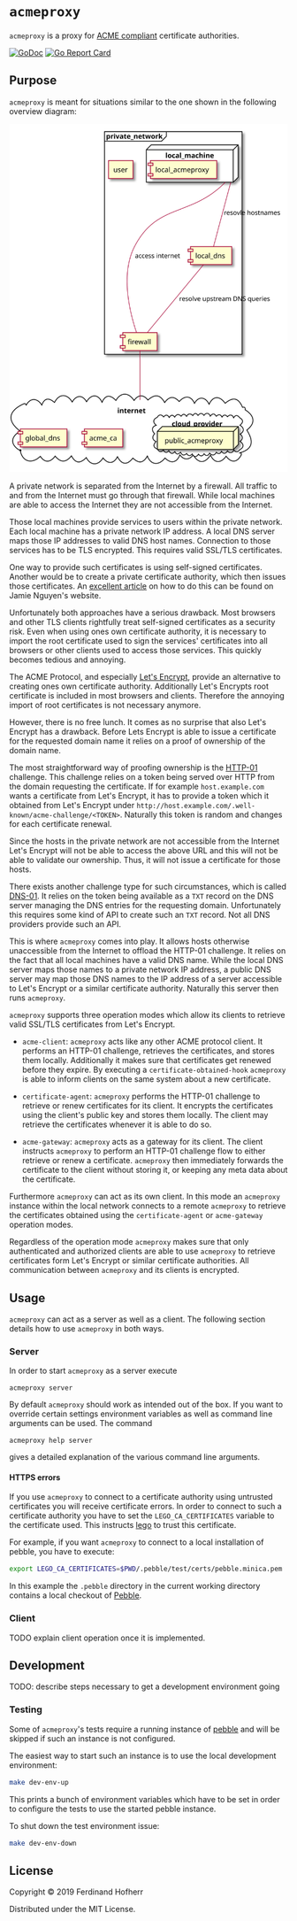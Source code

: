 # `acmeproxy`

`acmeproxy` is a proxy for [ACME
compliant](https://tools.ietf.org/html/rfc8555) certificate authorities.

[![GoDoc](https://godoc.org/github.com/fhofherr/acmeproxy?status.svg)](https://godoc.org/github.com/fhofherr/acmeproxy)
[![Go Report Card](https://goreportcard.com/badge/github.com/fhofherr/acmeproxy)](https://goreportcard.com/report/github.com/fhofherr/acmeproxy)

## Purpose

`acmeproxy` is meant for situations similar to the one shown in the following
overview diagram:

![Overview](doc/img/overview.svg)

A private network is separated from the Internet by a firewall. All
traffic to and from the Internet must go through that firewall. While
local machines are able to access the Internet they are not accessible
from the Internet.

Those local machines provide services to users within the private
network. Each local machine has a private network IP address. A local
DNS server maps those IP addresses to valid DNS host names. Connection
to those services has to be TLS encrypted. This requires valid SSL/TLS
certificates.

One way to provide such certificates is using self-signed certificates.
Another would be to create a private certificate authority, which then
issues those certificates. An [excellent
article](https://jamielinux.com/docs/openssl-certificate-authority/index.html)
on how to do this can be found on Jamie Nguyen's website.

Unfortunately both approaches have a serious drawback. Most browsers and
other TLS clients rightfully treat self-signed certificates as
a security risk. Even when using ones own certificate authority, it is
necessary to import the root certificate used to sign the services'
certificates into all browsers or other clients used to access those
services. This quickly becomes tedious and annoying.

The ACME Protocol, and especially [Let's
Encrypt](https://letsencrypt.org/), provide an alternative to creating
ones own certificate authority. Additionally Let's Encrypts root
certificate is included in most browsers and clients. Therefore the
annoying import of root certificates is not necessary anymore.

However, there is no free lunch. It comes as no surprise that also Let's
Encrypt has a drawback. Before Lets Encrypt is able to issue
a certificate for the requested domain name it relies on a proof of
ownership of the domain name.

The most straightforward way of proofing ownership is the
[HTTP-01](https://letsencrypt.org/docs/challenge-types/) challenge. This
challenge relies on a token being served over HTTP from the domain
requesting the certificate. If for example `host.example.com` wants
a certificate from Let's Encrypt, it has to provide a token which it
obtained from Let's Encrypt under
`http://host.example.com/.well-known/acme-challenge/<TOKEN>`. Naturally
this token is random and changes for each certificate renewal.

Since the hosts in the private network are not accessible from the
Internet Let's Encrypt will not be able to access the above URL and this
will not be able to validate our ownership. Thus, it will not issue
a certificate for those hosts.

There exists another challenge type for such circumstances, which is
called [DNS-01](https://letsencrypt.org/docs/challenge-types/). It
relies on the token being available as a `TXT` record on the DNS server
managing the DNS entries for the requesting domain. Unfortunately this
requires some kind of API to create such an `TXT` record. Not all DNS
providers provide such an API.

This is where `acmeproxy` comes into play. It allows hosts otherwise
unaccessible from the Internet to offload the HTTP-01 challenge. It
relies on the fact that all local machines have a valid DNS name. While
the local DNS server maps those names to a private network IP address,
a public DNS server may map those DNS names to the IP address of
a server accessible to Let's Encrypt or a similar certificate authority.
Naturally this server then runs `acmeproxy`.

`acmeproxy` supports three operation modes which allow its clients to
retrieve valid SSL/TLS certificates from Let's Encrypt.

* `acme-client`: `acmeproxy` acts like any other ACME protocol client.
  It performs an HTTP-01 challenge, retrieves the certificates, and
  stores them locally. Additionally it makes sure that certificates get
  renewed before they expire. By executing
  a `certificate-obtained-hook` `acmeproxy` is able to inform clients
  on the same system about a new certificate.

* `certificate-agent`: `acmeproxy` performs the HTTP-01 challenge to
  retrieve or renew certificates for its client. It encrypts the
  certificates using the client's public key and stores them locally.
  The client may retrieve the certificates whenever it is able to do so.

* `acme-gateway`: `acmeproxy` acts as a gateway for its client. The
  client instructs `acmeproxy` to perform an HTTP-01 challenge flow to
  either retrieve or renew a certificate. `acmeproxy` then immediately
  forwards the certificate to the client without storing it, or keeping
  any meta data about the certificate.

Furthermore `acmeproxy` can act as its own client. In this mode an
`acmeproxy` instance within the local network connects to a remote
`acmeproxy` to retrieve the certificates obtained using the
`certificate-agent` or `acme-gateway` operation modes.

Regardless of the operation mode `acmeproxy` makes sure that only
authenticated and authorized clients are able to use `acmeproxy` to
retrieve certificates form Let's Encrypt or similar certificate
authorities. All communication between `acmeproxy` and its clients is
encrypted.

## Usage

`acmeproxy` can act as a server as well as a client. The following
section details how to use `acmeproxy` in both ways.

### Server

In order to start `acmeproxy` as a server execute

    acmeproxy server

By default `acmeproxy` should work as intended out of the box. If you
want to override certain settings environment variables as well as
command line arguments can be used. The command

    acmeproxy help server

gives a detailed explanation of the various command line arguments.

#### HTTPS errors

If you use `acmeproxy` to connect to a certificate authority
using untrusted certificates you will receive certificate errors. In
order to connect to such a certificate authority you have to set the
`LEGO_CA_CERTIFICATES` variable to the certificate used. This instructs
[lego](https://godoc.org/github.com/go-acme/lego) to trust this
certificate.

For example, if you want `acmeproxy` to connect to a local installation
of pebble, you have to execute:

```sh
export LEGO_CA_CERTIFICATES=$PWD/.pebble/test/certs/pebble.minica.pem
```

In this example the `.pebble` directory in the current working directory
contains a local checkout of [Pebble](https://github.com/letsencrypt/pebble).

### Client

TODO explain client operation once it is implemented.

## Development

TODO: describe steps necessary to get a development environment going

### Testing

Some of `acmeproxy`'s tests require a running instance of
[pebble](https://github.com/letsencrypt/pebble) and will be skipped if
such an instance is not configured.

The easiest way to start such an instance is to use the
local development environment:

```sh
make dev-env-up
```

This prints a bunch of environment variables which have to be set in
order to configure the tests to use the started pebble instance.

To shut down the test environment issue:

```sh
make dev-env-down
```

## License

Copyright © 2019 Ferdinand Hofherr

Distributed under the MIT License.
